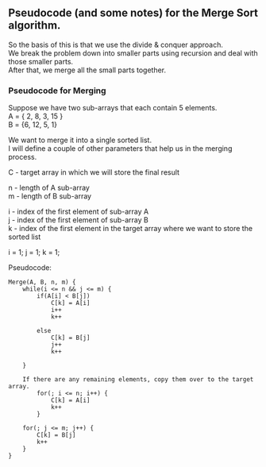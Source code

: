 
## Pseudocode (and some notes) for the Merge Sort algorithm.

So the basis of this is that we use the divide & conquer approach. <br />
We break the problem down into smaller parts using recursion and deal with those smaller parts. <br />
After that, we merge all the small parts together.

### Pseudocode for Merging

Suppose we have two sub-arrays that each contain 5 elements. <br />
A = { 2, 8, 3, 15 } <br />
B = {6, 12, 5, 1} <br />

We want to merge it into a single sorted list. <br />
I will define a couple of other parameters that help us in the merging process.

C - target array in which we will store the final result

n - length of A sub-array <br />
m - length of B sub-array <br />

i - index of the first element of sub-array A <br />
j - index of the first element of sub-array B <br />
k - index of the first element in the target array where we want to store the sorted list <br />

i = 1; j = 1; k = 1; <br />

Pseudocode: <br />
```
Merge(A, B, n, m) {
    while(i <= n && j <= m) {
        if(A[i] < B[j]) 
            C[k] = A[i]
            i++
            k++

        else 
            C[k] = B[j]
            j++
            k++

    }

    If there are any remaining elements, copy them over to the target array. 
        for(; i <= n; i++) {
            C[k] = A[i]
            k++
        }

    for(; j <= m; j++) {
        C[k] = B[j]
        k++
    }
}
```












